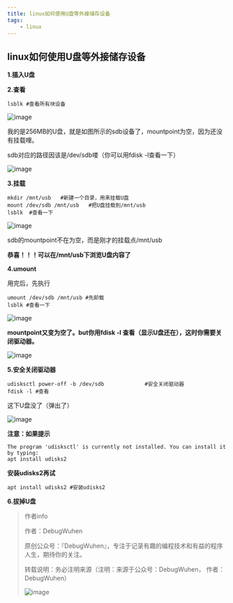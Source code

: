 ```yaml
---
title: linux如何使用U盘等外接储存设备
tags:
    - linux
---
```


## linux如何使用U盘等外接储存设备

**1.插入U盘**

**2.查看**

```
lsblk #查看所有块设备

```

![image](https://user-images.githubusercontent.com/48900845/112807530-998e1e00-90aa-11eb-8b0e-0e651fc77158.png)

我的是256MB的U盘，就是如图所示的sdb设备了，mountpoint为空，因为还没有挂载哩。

sdb对应的路径因该是/dev/sdb喽（你可以用fdisk -l查看一下）

![image](https://user-images.githubusercontent.com/48900845/112807573-a6ab0d00-90aa-11eb-9fdc-02cbb7416da4.png)

<!--more-->

**3.挂载**

```
mkdir /mnt/usb   #新建一个目录，用来挂载U盘
mount /dev/sdb /mnt/usb   #把U盘挂载到/mnt/usb
lsblk  #查看一下
```

![image](https://user-images.githubusercontent.com/48900845/112807622-b1fe3880-90aa-11eb-8226-0a118879eaac.png)

sdb的mountpoint不在为空，而是刚才的挂载点/mnt/usb

**恭喜！！！可以在/mnt/usb下浏览U盘内容了**

**4.umount**

用完后，先执行
```
umount /dev/sdb /mnt/usb #先卸载
lsblk #查看一下
```

![image](https://user-images.githubusercontent.com/48900845/112807668-be829100-90aa-11eb-9871-ad9701482d38.png)

**mountpoint又变为空了。but你用fdisk -l 查看（显示U盘还在），这时你需要关闭驱动器。**

![image](https://user-images.githubusercontent.com/48900845/112807710-c9d5bc80-90aa-11eb-9751-0796823896f9.png)


**5.安全关闭驱动器**

```
udisksctl power-off -b /dev/sdb				#安全关闭驱动器
fdisk -l #查看
```

这下U盘没了（弹出了）

![image](https://user-images.githubusercontent.com/48900845/112807759-d823d880-90aa-11eb-9f70-fe4bd9aaeafd.png)

**注意：如果提示**
```
The program 'udisksctl' is currently not installed. You can install it by typing:
apt install udisks2

```
**安装udisks2再试**
```
apt install udisks2 #安装udisks2
```
**6.拔掉U盘**


>作者info
>
>作者：DebugWuhen
>
>原创公众号：『DebugWuhen』，专注于记录有趣的编程技术和有益的程序人生，期待你的关注。
>
>转载说明：务必注明来源（注明：来源于公众号：DebugWuhen， 作者：DebugWuhen）
>
>![image](https://user-images.githubusercontent.com/48900845/112752163-3b0e6480-9004-11eb-899d-66ddef749c2b.png)
